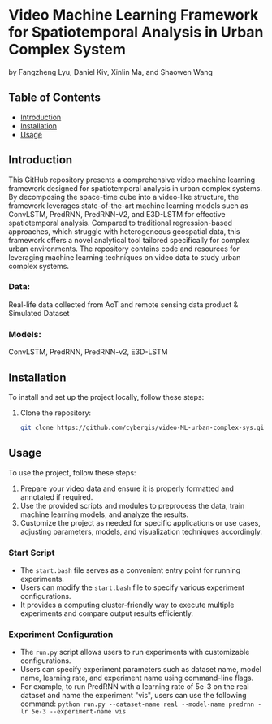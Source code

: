 # Video Machine Learning Framework for Spatiotemporal Analysis in Urban Complex System

by Fangzheng Lyu, Daniel Kiv, Xinlin Ma, and Shaowen Wang

## Table of Contents

- [Introduction](#introduction)
- [Installation](#installation)
- [Usage](#usage)

## Introduction

This GitHub repository presents a comprehensive video machine learning framework designed for spatiotemporal analysis in urban complex systems. By decomposing the space-time cube into a video-like structure, the framework leverages state-of-the-art machine learning models such as ConvLSTM, PredRNN, PredRNN-V2, and E3D-LSTM for effective spatiotemporal analysis. Compared to traditional regression-based approaches, which struggle with heterogeneous geospatial data, this framework offers a novel analytical tool tailored specifically for complex urban environments. The repository contains code and resources for leveraging machine learning techniques on video data to study urban complex systems.

<h3>Data:</h3>
Real-life data collected from AoT and remote sensing data product & Simulated Dataset

<h3>Models:</h3>
ConvLSTM, PredRNN, PredRNN-v2, E3D-LSTM

## Installation

To install and set up the project locally, follow these steps:

1. Clone the repository:

   ```bash
   git clone https://github.com/cybergis/video-ML-urban-complex-sys.git

## Usage

To use the project, follow these steps:

1. Prepare your video data and ensure it is properly formatted and annotated if required.
2. Use the provided scripts and modules to preprocess the data, train machine learning models, and analyze the results.
3. Customize the project as needed for specific applications or use cases, adjusting parameters, models, and visualization techniques accordingly.

### Start Script

- The `start.bash` file serves as a convenient entry point for running experiments.
- Users can modify the `start.bash` file to specify various experiment configurations.
- It provides a computing cluster-friendly way to execute multiple experiments and compare output results efficiently.

### Experiment Configuration

- The `run.py` script allows users to run experiments with customizable configurations.
- Users can specify experiment parameters such as dataset name, model name, learning rate, and experiment name using command-line flags.
- For example, to run PredRNN with a learning rate of 5e-3 on the real dataset and name the experiment "vis", users can use the following command: `python run.py --dataset-name real --model-name predrnn -lr 5e-3 --experiment-name vis`

